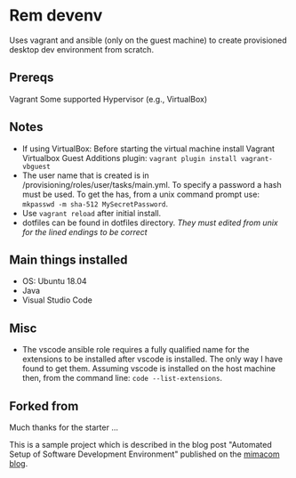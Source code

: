 
# Rem devenv

Uses vagrant and ansible (only on the guest machine) to create provisioned desktop dev environment from scratch.

## Prereqs

Vagrant
Some supported Hypervisor (e.g., VirtualBox)

## Notes

* If using VirtualBox: Before starting the virtual machine install Vagrant Virtualbox Guest Additions plugin: `vagrant plugin install vagrant-vbguest`
* The user name that is created is in /provisioning/roles/user/tasks/main.yml.  To specify a password a hash must be used.  To get the has, from a unix command prompt use: `mkpasswd -m sha-512 MySecretPassword`.
* Use `vagrant reload` after initial install.
* dotfiles can be found in dotfiles directory. *They must edited from unix for the lined endings to be correct* 

## Main things installed

* OS: Ubuntu 18.04
* Java
* Visual Studio Code

## Misc

* The vscode ansible role requires a fully qualified name for the extensions to be installed after vscode is installed.  The only way I have found to get them.  Assuming vscode is installed on the host machine then, from the command line: `code --list-extensions`.

## Forked from

Much thanks for the starter ...

This is a sample project which is described in the blog post "Automated Setup of Software Development Environment" published on the [mimacom blog](https://blog.mimacom.com/automated-setup-of-software-development-environment/).